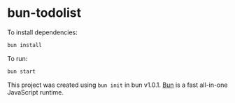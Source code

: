 # bun-todolist

To install dependencies:

```bash
bun install
```

To run:

```bash
bun start
```

This project was created using `bun init` in bun v1.0.1. [Bun](https://bun.sh) is a fast all-in-one JavaScript runtime.
